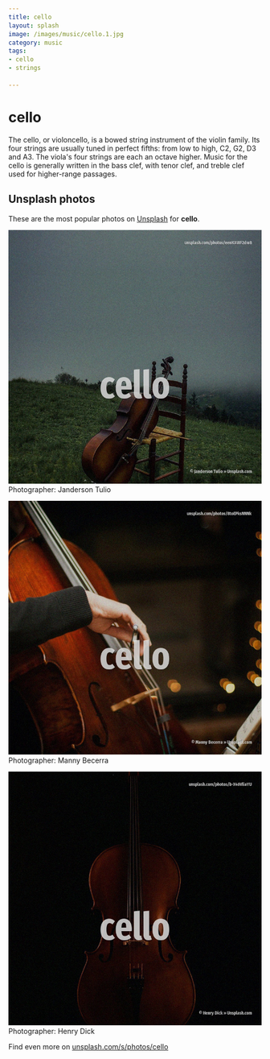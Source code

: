 ```yaml
---
title: cello
layout: splash
image: /images/music/cello.1.jpg
category: music
tags:
- cello
- strings

---
```

# cello

The cello, or violoncello, is a bowed   string instrument of the violin family. Its four strings are usually tuned in perfect fifths: from low to high, C2, G2, D3 and A3. The viola's four strings are each an octave higher. Music for the cello is generally written in the bass clef, with tenor clef, and treble clef used  for higher-range passages.  

 
## Unsplash photos
These are the most popular photos on [Unsplash](https://unsplash.com) for **cello**.
 
![cello](/images/music/cello.1.jpg)
Photographer:  Janderson Tulio
 
![cello](/images/music/cello.2.jpg)
Photographer:  Manny Becerra
 
![cello](/images/music/cello.3.jpg)
Photographer:  Henry Dick
 
Find even more on [unsplash.com/s/photos/cello](https://unsplash.com/s/photos/cello)
 

